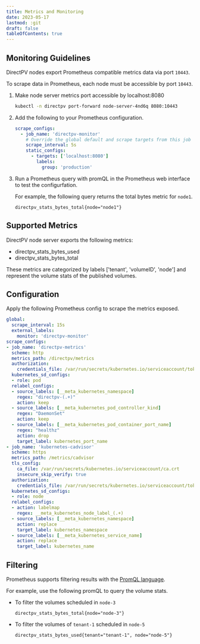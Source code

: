 ```yaml
---
title: Metrics and Monitoring
date: 2023-05-17
lastmod: :git
draft: false
tableOfContents: true
---
```


## Monitoring Guidelines

DirectPV nodes export Prometheus compatible metrics data via port `10443`. 

To scrape data in Prometheus, each node must be accessible by port `10443`. 

1. Make node server metrics port accessible by localhost:8080
   
   ```sh {.copy}
   kubectl -n directpv port-forward node-server-4nd6q 8080:10443
   ```

2. Add the following to your Prometheus configuration.

   ```yaml {.copy}
   scrape_configs:
     - job_name: 'directpv-monitor'
       # Override the global default and scrape targets from this job every 5 seconds.
       scrape_interval: 5s
       static_configs:
         - targets: ['localhost:8080']
           labels:
             group: 'production'
   ```

3. Run a Prometheus query with promQL in the Prometheus web interface to test the configurfation.
  
   For example, the following query returns the total bytes metric for `node1`.

   ```promQL {.copy}
   directpv_stats_bytes_total{node="node1"}
   ```

## Supported Metrics

DirectPV node server exports the following metrics:

- directpv_stats_bytes_used
- directpv_stats_bytes_total

These metrics are categorized by labels ['tenant', 'volumeID', 'node'] and represent the volume stats of the published volumes.

## Configuration

Apply the following Prometheus config to scrape the metrics exposed. 

```yaml {.copy}
global:
  scrape_interval: 15s
  external_labels:
    monitor: 'directpv-monitor'
scrape_configs:
- job_name: 'directpv-metrics'
  scheme: http
  metrics_path: /directpv/metrics
  authorization:
    credentials_file: /var/run/secrets/kubernetes.io/serviceaccount/token
  kubernetes_sd_configs:
  - role: pod
  relabel_configs:
  - source_labels: [__meta_kubernetes_namespace]
    regex: "directpv-(.+)"
    action: keep
  - source_labels: [__meta_kubernetes_pod_controller_kind]
    regex: "DaemonSet"
    action: keep
  - source_labels: [__meta_kubernetes_pod_container_port_name]
    regex: "healthz"
    action: drop
    target_label: kubernetes_port_name
- job_name: 'kubernetes-cadvisor'
  scheme: https
  metrics_path: /metrics/cadvisor
  tls_config:
    ca_file: /var/run/secrets/kubernetes.io/serviceaccount/ca.crt
    insecure_skip_verify: true
  authorization:
    credentials_file: /var/run/secrets/kubernetes.io/serviceaccount/token
  kubernetes_sd_configs:
  - role: node
  relabel_configs:
  - action: labelmap
    regex: __meta_kubernetes_node_label_(.+)
  - source_labels: [__meta_kubernetes_namespace]
    action: replace
    target_label: kubernetes_namespace
  - source_labels: [__meta_kubernetes_service_name]
    action: replace
    target_label: kubernetes_name
```

## Filtering

Prometheus supports filtering results with the [PromQL language](https://prometheus.io/docs/prometheus/latest/querying/basics/).

For example, use the following promQL to query the volume stats.

- To filter the volumes scheduled in `node-3`

  ```promql
  directpv_stats_bytes_total{node="node-3"}
  ```

- To filter the volumes of `tenant-1` scheduled in `node-5`

  ```promql
  directpv_stats_bytes_used{tenant="tenant-1", node="node-5"}
  ```
